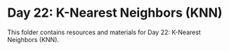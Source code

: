 # Day 22: K-Nearest Neighbors (KNN)

This folder contains resources and materials for Day 22: K-Nearest Neighbors (KNN).